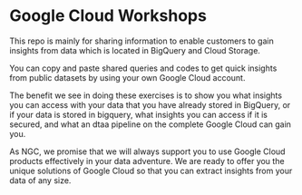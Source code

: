 # Google Cloud Workshops

This repo is mainly for sharing information to enable customers to gain insights from data which is located in BigQuery and Cloud Storage. <br/>

You can copy and paste shared queries and codes to get quick insights from public datasets by using your own Google Cloud account. <br/>


The benefit we see in doing these exercises is to show you what insights you can access with your data that you have already stored in BigQuery, or if your data is stored in bigquery, what insights you can access if it is secured, and what an dtaa pipeline on the complete Google Cloud can gain you. <br/>

As NGC, we promise that we will always support you to use Google Cloud products effectively in your data adventure. We are ready to offer you the unique solutions of Google Cloud so that you can extract insights from your data of any size.
